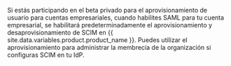 Si estás participando en el beta privado para el aprovisionamiento de usuario para cuentas empresariales, cuando habilites SAML para tu cuenta empresarial, se habilitará predeterminadamente el aprovisionamiento y desaprovisionamiento de SCIM en {{ site.data.variables.product.product_name }}. Puedes utilizar el aprovisionamiento para administrar la membrecía de la organización si configuras SCIM en tu IdP.